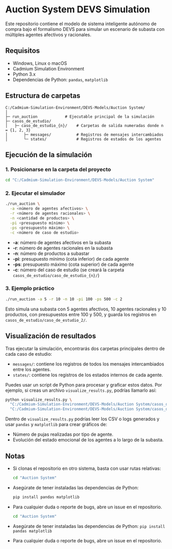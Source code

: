 # Auction System DEVS Simulation

Este repositorio contiene el modelo de sistema inteligente autónomo de compra bajo el formalismo DEVS para simular un escenario de subasta con múltiples agentes afectivos y racionales.

## Requisitos

* Windows, Linux o macOS
* Cadmium Simulation Environment
* Python 3.x
* Dependencias de Python: `pandas`, `matplotlib`

## Estructura de carpetas

```text
C:/Cadmium-Simulation-Environment/DEVS-Models/Auction System/
│
├─ run_auction            # Ejecutable principal de la simulación
├─ casos_de_estudio/
│   ├─ caso_de_estudio_{n}/    # Carpetas de salida numeradas donde n = {1, 2, 3}
│       ├─ messages/           # Registros de mensajes intercambiados
│       └─ states/             # Registros de estados de los agentes
```

## Ejecución de la simulación

### 1. Posicionarse en la carpeta del proyecto

```bash
cd "C:/Cadmium-Simulation-Environment/DEVS-Models/Auction System"
```

### 2. Ejecutar el simulador

```bash
./run_auction \
  -a <número de agentes afectivos> \
  -r <número de agentes racionales> \
  -n <cantidad de productos> \
  -pi <presupuesto mínimo> \
  -ps <presupuesto máximo> \
  -c <número de caso de estudio>
```

* **-a**: número de agentes afectivos en la subasta
* **-r**: número de agentes racionales en la subasta
* **-n**: número de productos a subastar
* **-pi**: presupuesto mínimo (cota inferior) de cada agente
* **-ps**: presupuesto máximo (cota superior) de cada agente
* **-c**: número del caso de estudio (se creará la carpeta `casos_de_estudio/caso_de_estudio_{n}/`)

### 3. Ejemplo práctico

```bash
./run_auction -a 5 -r 10 -n 10 -pi 100 -ps 500 -c 2
```

Esto simula una subasta con 5 agentes afectivos, 10 agentes racionales y 10 productos, con presupuestos entre 100 y 500, y guarda los registros en `casos_de_estudio/caso_de_estudio_2/`.

## Visualización de resultados

Tras ejecutar la simulación, encontrarás dos carpetas principales dentro de cada caso de estudio:

* `messages/`: contiene los registros de todos los mensajes intercambiados entre los agentes.
* `states/`: contiene los registros de los estados internos de cada agente.

Puedes usar un script de Python para procesar y graficar estos datos. Por ejemplo, si creas un archivo `visualize_results.py`, podrías llamarlo así:

```bash
python visualize_results.py \
  "C:/Cadmium-Simulation-Environment/DEVS-Models/Auction System/casos_de_estudio/caso_de_estudio_1/messages" \
  "C:/Cadmium-Simulation-Environment/DEVS-Models/Auction System/casos_de_estudio/caso_de_estudio_1/states"
```

Dentro de `visualize_results.py` podrías leer los CSV o logs generados y usar `pandas` y `matplotlib` para crear gráficos de:

* Número de pujas realizadas por tipo de agente.
* Evolución del estado emocional de los agentes a lo largo de la subasta.

## Notas

* Si clonas el repositorio en otro sistema, basta con usar rutas relativas:

  ```bash
  cd "Auction System"
  ```
* Asegúrate de tener instaladas las dependencias de Python:

  ```bash
  pip install pandas matplotlib
  ```
* Para cualquier duda o reporte de bugs, abre un issue en el repositorio.


  ```bash
  cd "Auction System"
  ```
* Asegúrate de tener instaladas las dependencias de Python: `pip install pandas matplotlib`
* Para cualquier duda o reporte de bugs, abre un issue en el repositorio.
